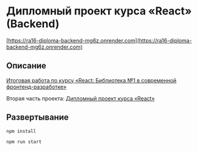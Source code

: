# Дипломный проект курса «React» (Backend)

[https://ra16-diploma-backend-mg6z.onrender.com](https://ra16-diploma-backend-mg6z.onrender.com)

## Описание

[Итоговая работа по курсу «React: Библиотека №1 в современной фронтенд-разработке»](https://github.com/netology-code/ra16-diploma)

Вторая часть проекта: [Дипломный проект курса «React»](https://github.com/neondoll/ra16-diploma)

## Развертывание

```npm install```

```npm run start```